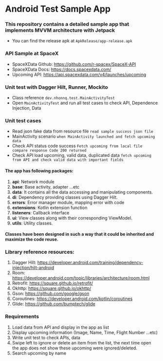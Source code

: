# Android Test Sample App

### This repository contains a detailed sample app that implements MVVM architecture with Jetpack
- You can find the release apk at `ApkRelease/app-release.apk`

### API Sample at SpaceX
- SpaceXData Github: https://github.com/r-spacex/SpaceX-API
- SpaceXData Docs: https://docs.spacexdata.com/
- Upcoming API: https://api.spacexdata.com/v4/launches/upcoming

### Unit test with Dagger Hilt, Runner, Mockito
- Class reference `dev.nhonnq.test.MainActivityTest`
- Open `MainActivityTest` and run all test cases to check API, Dependence Injection, Data

### Unit test cases
- Read json fake data from resource file `read sample success json file`
- MainActivity scenario `when MainActivity launched and fetch upcoming data`
- Check API status code success `Fetch upcoming from local file compare response Code 200 returned`
- Check API load upcoming, valid data, duplicated data `fetch upcoming from API and check valid data with important fields`

#### The app has following packages:
1. **api**: Network module
2. **base**: Base activity, adapter ...etc
3. **data**: It contains all the data accessing and manipulating components.
4. **di**: Dependency providing classes using Dagger Hilt.
5. **errors**: Error manager module, mapping error with code
6. **extensions**: Kotlin extension function
7. **listeners**: Callback interface
8. **ui**: View classes along with their corresponding ViewModel.
9. **utils**: Utility classes.

#### Classes have been designed in such a way that it could be inherited and maximize the code reuse.

### Library reference resources:
1. Dagger Hilt: https://developer.android.com/training/dependency-injection/hilt-android
2. Room: https://developer.android.com/topic/libraries/architecture/room.html
3. Retrofit: https://square.github.io/retrofit/
4. Okhttp: https://square.github.io/okhttp/ 
5. Gson: https://github.com/google/gson
6. Coroutines: https://developer.android.com/kotlin/coroutines
7. Glide: https://github.com/bumptech/glide

### Requirements
1. Load data from API and display in the app as list
2. Display upcoming information (Image, Name, Time, Flight Number ...etc)
3. Write unit test to check APIs, data
4. Swipe left to ignore or delete an item from the list, the next time open the app does not show these upcoming were ignored/deleted.
5. Search upcoming by name